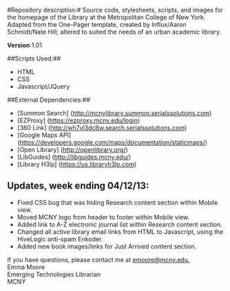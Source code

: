 #Repository description:#
Source code, stylesheets, scripts, and images for the homepage of the Library at the Metropolitan College of New York.  
Adapted from the One-Pager template, created by Influx/Aaron Schmidt/Nate Hill; altered to suited the needs of an 
urban academic library.


**Version**:1.01

##Scripts Used:##
* HTML
* CSS
* Javascript/JQuery

##External Dependencies:##
* [Summon Search] (http://mcnylibrary.summon.serialssolutions.com)
* [EZProxy] (https://ezproxy.mcny.edu/login)
* [360 Link] (http://wh7vl3dc8w.search.serialssolutions.com)
* [Google Maps API] (https://developers.google.com/maps/documentation/staticmaps/)
* [Open Library] (http://openlibrary.org/) 
* [LibGuides] (http://libguides.mcny.edu/)
* [Library H3lp] (https://us.libraryh3lp.com)


Updates, week ending 04/12/13:
-----------------------------
* Fixed CSS bug that was hiding Research content section within Mobile view.  
* Moved MCNY logo from header to footer within Mobile view.  
* Added link to A-Z electronic journal list within Research content section.  
* Changed all active library email links from HTML to Javascript, using the HiveLogic anti-spam Enkoder.  
* Added new book images/links for Just Arrived content section.  


If you have questions, please contact me at [emoore@mcny.edu.](mailto:emoore@mcny.edu)  
Emma Moore  
Emerging Technologies Librarian  
MCNY  
